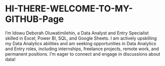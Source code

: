 # HI-THERE-WELCOME-TO-MY-GITHUB-Page

I’m Idowu Deborah Oluwatimilehin, a Data Analyst and Entry Specialist skilled in Excel, Power BI, SQL, and Google Sheets. I am actively upskilling my Data Analytics abilities and am seeking opportunities in Data Analytics and Entry roles, including internships, freelance projects, remote work, and permanent positions. I’m eager to connect and engage in discussions about data!
